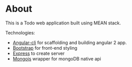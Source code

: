 # About
This is a Todo web application built using MEAN stack.

Technologies:
- [Angular-cli](https://github.com/angular/angular-cli) for scaffolding and building angular 2 app.
- [Bootstrap](http://getbootstrap.com/) for front-end styling
- [Express](http://expressjs.com/) to create server
- [Mongojs](http://mafintosh.github.io/mongojs/) wrapper for mongoDB native api
